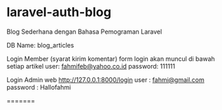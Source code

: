 # laravel-auth-blog
Blog Sederhana dengan Bahasa Pemograman Laravel

DB Name: blog_articles

Login Member (syarat kirim komentar)
form login akan muncul di bawah setiap artikel
user: fahmifeb@yahoo.co.id
password: 111111

Login Admin web
http://127.0.0.1:8000/login
user : fahmi@gmail.com
password : Hallofahmi

=======